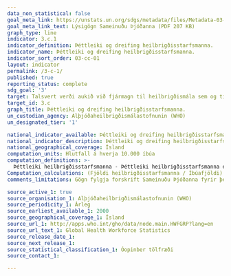 ```yaml
---
data_non_statistical: false
goal_meta_link: https://unstats.un.org/sdgs/metadata/files/Metadata-03-0C-01.pdf
goal_meta_link_text: Lýsigögn Sameinuðu Þjóðanna (PDF 207 KB)
graph_type: line
indicator: 3.c.1
indicator_definition: Þéttleiki og dreifing heilbrigðisstarfsmanna.
indicator_name: Þéttleiki og dreifing heilbrigðisstarfsmanna.
indicator_sort_order: 03-cc-01
layout: indicator
permalink: /3-c-1/
published: true
reporting_status: complete
sdg_goal: '3'
target: Talsvert verði aukið við fjármagn til heilbrigðismála sem og til nýliðunar, þróunar og þjálfunar og til að halda í heilbrigðisstarfsfólk í þróunarlöndum, einkum þeim sem eru skemmst á veg komin og þeim sem eru smáeyríki.  
target_id: 3.c
graph_title: Þéttleiki og dreifing heilbrigðisstarfsmanna.
un_custodian_agency: Alþjóðaheilbrigðismálastofnunin (WHO)
un_designated_tier: '1'

national_indicator_available: Þéttleiki og dreifing heilbrigðisstarfsmanna.
national_indicator_description: Þéttleiki og dreifing heilbrigðisstarfsmanna, þ.m.t. læknar, hjúkrunarfræðingar, tannlæknar og lyfjafræðingar
national_geographical_coverage: Ísland
computation_units: Hlutfall á hverja 10.000 íbúa
computation_definitions: >-
  Þéttleiki heilbrigðisstarfsmanna - Þéttleiki heilbrigðisstarfsmanna er skilgreindur sem fjöldi heilbrigðisstarfsmanna af gefinni sérhæfingu á hverja 10.000 íbúa
Computation_calculations: (Fjöldi heilbrigðisstarfsmanna / Íbúafjöldi) * 10,000
comments_limitations: Gögn fylgja forskrift Sameinuðu Þjóðanna fyrir þennan mælikvarða. Þessi mælikvarði var fundinn í samstarfi við sérfræðinga á þessu sviði.

source_active_1: true
source_organisation_1: Alþjóðaheilbrigðismálastofnunin (WHO)
source_periodicity_1: Árleg
source_earliest_available_1: 2000
source_geographical_coverage_1: Ísland 
source_url_1: http://apps.who.int/gho/data/node.main.HWFGRP?lang=en
source_url_text_1: Global Health Workforce Statistics 
source_release_date_1: 
source_next_release_1: 
source_statistical_classification_1: Óopinber tölfræði
source_contact_1: 

---
```

